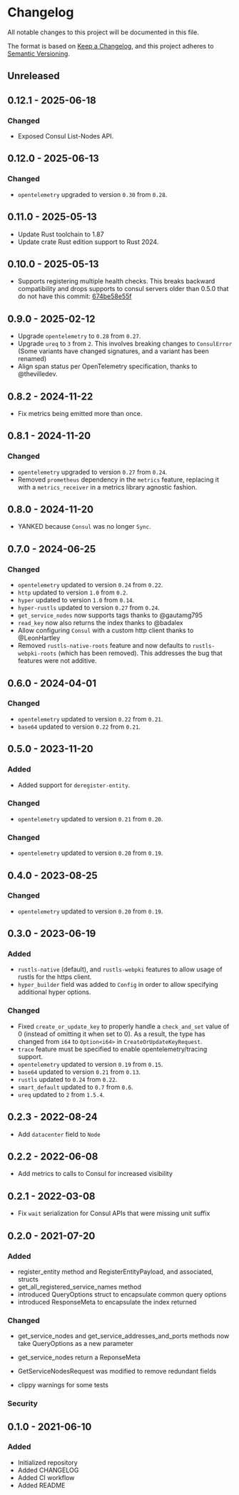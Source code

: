 # Changelog

All notable changes to this project will be documented in this file.

The format is based on [Keep a Changelog](https://keepachangelog.com/en/1.0.0/), and this project adheres to [Semantic Versioning](https://semver.org/spec/v2.0.0.html).

## Unreleased

## 0.12.1 - 2025-06-18

### Changed

- Exposed Consul List-Nodes API.

## 0.12.0 - 2025-06-13

### Changed

- `opentelemetry` upgraded to version `0.30` from `0.28`.

## 0.11.0 - 2025-05-13

- Update Rust toolchain to 1.87
- Update crate Rust edition support to Rust 2024.

## 0.10.0 - 2025-05-13

- Supports registering multiple health checks. This breaks backward compatibility and drops supports to consul servers
older than 0.5.0 that do not have this commit: [674be58e55f](https://github.com/hashicorp/consul/commit/674be58e55f3f2b1f1c64ef2f52bfbd577db0c7c)

## 0.9.0 - 2025-02-12

- Upgrade `opentelemetry` to `0.28` from `0.27`.
- Upgrade `ureq` to `3` from `2`. This involves breaking changes to `ConsulError` (Some variants have changed signatures, and a variant has been renamed)
- Align span status per OpenTelemetry specification, thanks to @thevilledev.

## 0.8.2 - 2024-11-22

- Fix metrics being emitted more than once.

## 0.8.1 - 2024-11-20

### Changed

- `opentelemetry` upgraded to version `0.27` from `0.24`.
- Removed `prometheus` dependency in the `metrics` feature, replacing it with a `metrics_receiver` in a metrics library agnostic fashion.

## 0.8.0 - 2024-11-20

- YANKED because `Consul` was no longer `Sync`.

## 0.7.0 - 2024-06-25

### Changed

- `opentelemetry` updated to version `0.24` from `0.22`.
- `http` updated to version `1.0` from `0.2`.
- `hyper` updated to version `1.0` from `0.14`.
- `hyper-rustls` updated to version `0.27` from `0.24`.
- `get_service_nodes` now supports tags thanks to @gautamg795
- `read_key` now also returns the index thanks to @badalex
- Allow configuring `Consul` with a custom http client thanks to @LeonHartley
- Removed `rustls-native-roots` feature and now defaults to `rustls-webpki-roots` (which has been removed). This addresses the bug that features were not additive.

## 0.6.0 - 2024-04-01

### Changed

- `opentelemetry` updated to version `0.22` from `0.21`.
- `base64` updated to version `0.22` from `0.21`.

## 0.5.0 - 2023-11-20

### Added

- Added support for `deregister-entity`.

### Changed

- `opentelemetry` updated to version `0.21` from `0.20`.

### Changed

- `opentelemetry` updated to version `0.20` from `0.19`.

## 0.4.0 - 2023-08-25

### Changed

- `opentelemetry` updated to version `0.20` from `0.19`.

## 0.3.0 - 2023-06-19

### Added

- `rustls-native` (default), and `rustls-webpki` features to allow usage of rustls for the https client.
- `hyper_builder` field was added to `Config` in order to allow specifying additional hyper options.

### Changed

- Fixed `create_or_update_key` to properly handle a `check_and_set` value of 0 (instead of omitting it when set to 0). As a result, the type has changed from `i64` to `Option<i64>` in `CreateOrUpdateKeyRequest`.
- `trace` feature must be specified to enable opentelemetry/tracing support.
- `opentelemetry` updated to version `0.19` from `0.15`.
- `base64` updated to version `0.21` from `0.13`.
- `rustls` updated to `0.24` from `0.22`.
- `smart_default` updated to `0.7` from `0.6`.
- `ureq` updated to `2` from `1.5.4`.

## 0.2.3 - 2022-08-24

- Add `datacenter` field to `Node`

## 0.2.2 - 2022-06-08

- Add metrics to calls to Consul for increased visibility

## 0.2.1 - 2022-03-08

- Fix `wait` serialization for Consul APIs that were missing unit suffix

## 0.2.0 - 2021-07-20

### Added

- register_entity method and RegisterEntityPayload, and associated, structs
- get_all_registered_service_names method
- introduced QueryOptions struct to encapsulate common query options
- introduced ResponseMeta to encapsulate the index returned

### Changed

- get_service_nodes and get_service_addresses_and_ports methods now take QueryOptions as a new parameter
- get_service_nodes return a ReponseMeta
- GetServiceNodesRequest was modified to remove redundant fields

- clippy warnings for some tests

### Security

## 0.1.0 - 2021-06-10

### Added

- Initialized repository
- Added CHANGELOG
- Added CI workflow
- Added README
